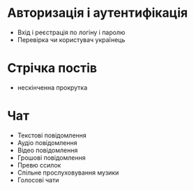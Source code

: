 # Авторизація і аутентифікація
- Вхід і реєстрація по логіну і паролю
- Перевірка чи користувач українець
# Стрічка постів
- нескінченна прокрутка 
# Чат
- Текстові повідомлення
- Аудіо повідомлення
- Відео повідомлення
- Грошові повідомлення
- Превю ссилок
- Спільне прослуховування музики
- Голосові чати
